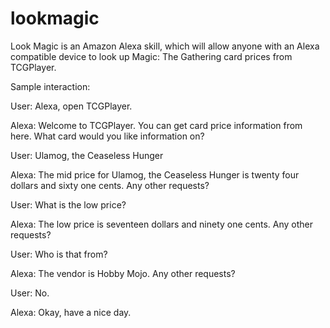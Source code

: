 # lookmagic

Look Magic is an Amazon Alexa skill, which will allow anyone with an Alexa compatible device to look up Magic: The Gathering card prices from TCGPlayer.

Sample interaction:

User: Alexa, open TCGPlayer.

Alexa: Welcome to TCGPlayer. You can get card price information from here. What card would you like information on?

User: Ulamog, the Ceaseless Hunger

Alexa: The mid price for Ulamog, the Ceaseless Hunger is twenty four dollars and sixty one cents. Any other requests?

User: What is the low price?

Alexa: The low price is seventeen dollars and ninety one cents. Any other requests?

User: Who is that from?

Alexa: The vendor is Hobby Mojo. Any other requests?

User: No.

Alexa: Okay, have a nice day.
